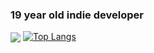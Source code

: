 ### 19 year old indie developer

<a><img align="center" src="https://github-readme-stats.vercel.app/api?username=69ShadesOfPeanut&count_private=true&show_icons=true&theme=radical">
</a>
[![Top Langs](https://github-readme-stats.vercel.app/api/top-langs/?username=69ShadesOfPeanut&layout=compact&count_private=true&show_icons=true&theme=radical)](https://github.com/anuraghazra/github-readme-stats)
